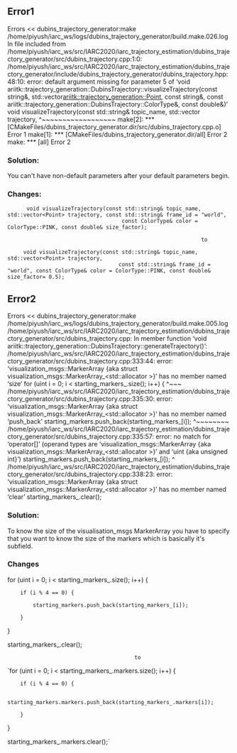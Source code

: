 ## Error1
Errors  << dubins_trajectory_generator:make /home/piyush/iarc_ws/logs/dubins_trajectory_generator/build.make.026.log
In file included from /home/piyush/iarc_ws/src/IARC2020/iarc_trajectory_estimation/dubins_trajectory_generator/src/dubins_trajectory.cpp:1:0:
/home/piyush/iarc_ws/src/IARC2020/iarc_trajectory_estimation/dubins_trajectory_generator/include/dubins_trajectory_generator/dubins_trajectory.hpp:48:10:
error: default argument missing for parameter 5 of ‘void ariitk::trajectory_generation::DubinsTrajectory::visualizeTrajectory(const string&, 
std::vector<ariitk::trajectory_generation::Point>, const string&, const ariitk::trajectory_generation::DubinsTrajectory::ColorType&, const double&)’
    void visualizeTrajectory(const std::string& topic_name, std::vector<Point> trajectory,
          ^~~~~~~~~~~~~~~~~~~
make[2]: *** [CMakeFiles/dubins_trajectory_generator.dir/src/dubins_trajectory.cpp.o] Error 1
make[1]: *** [CMakeFiles/dubins_trajectory_generator.dir/all] Error 2
make: *** [all] Error 2

### Solution: 
You can't have non-default parameters after your default parameters begin.
### Changes: 
          void visualizeTrajectory(const std::string& topic_name, std::vector<Point> trajectory, const std::string& frame_id = "world",
                                        const ColorType& color = ColorType::PINK, const double& size_factor);
                                                  
                                                                 to
                                                                                              
         void visualizeTrajectory(const std::string& topic_name, std::vector<Point> trajectory,
                                       const std::string& frame_id = "world", const ColorType& color = ColorType::PINK, const double& size_factor= 0.5);




## Error2
Errors     << dubins_trajectory_generator:make /home/piyush/iarc_ws/logs/dubins_trajectory_generator/build.make.005.log
/home/piyush/iarc_ws/src/IARC2020/iarc_trajectory_estimation/dubins_trajectory_generator/src/dubins_trajectory.cpp: In member function ‘void ariitk::trajectory_generation::DubinsTrajectory::generateTrajectory()’:
/home/piyush/iarc_ws/src/IARC2020/iarc_trajectory_estimation/dubins_trajectory_generator/src/dubins_trajectory.cpp:333:44: error: ‘visualization_msgs::MarkerArray {aka struct visualization_msgs::MarkerArray_<std::allocator<void> >}’ has no member named ‘size’
     for (uint i = 0; i < starting_markers_.size(); i++) {
                                            ^~~~
/home/piyush/iarc_ws/src/IARC2020/iarc_trajectory_estimation/dubins_trajectory_generator/src/dubins_trajectory.cpp:335:30: error: ‘visualization_msgs::MarkerArray {aka struct visualization_msgs::MarkerArray_<std::allocator<void> >}’ has no member named ‘push_back’
             starting_markers.push_back(starting_markers_[i]);
                              ^~~~~~~~~
/home/piyush/iarc_ws/src/IARC2020/iarc_trajectory_estimation/dubins_trajectory_generator/src/dubins_trajectory.cpp:335:57: error: no match for ‘operator[]’ (operand types are ‘visualization_msgs::MarkerArray {aka visualization_msgs::MarkerArray_<std::allocator<void> >}’ and ‘uint {aka unsigned int}’)
             starting_markers.push_back(starting_markers_[i]);
                                                         ^
/home/piyush/iarc_ws/src/IARC2020/iarc_trajectory_estimation/dubins_trajectory_generator/src/dubins_trajectory.cpp:338:23: error: ‘visualization_msgs::MarkerArray {aka struct visualization_msgs::MarkerArray_<std::allocator<void> >}’ has no member named ‘clear’
     starting_markers_.clear();

### Solution:
To know the size of the visualisation_msgs MarkerArray you have to specify that you want to know the size of the markers which is basically it's subfield.
### Changes
for (uint i = 0; i < starting_markers_.size(); i++) {

        if (i % 4 == 0) {
        
            starting_markers.push_back(starting_markers_[i]);
            
        }
        
 }
 
 starting_markers_.clear();
 
                                            to 
                                            
`for (uint i = 0; i < starting_markers_.markers.size(); i++) {

        if (i % 4 == 0) {
        
            starting_markers.markers.push_back(starting_markers_.markers[i]);
            
        }
        
 }
 
 starting_markers_.markers.clear();`
    
